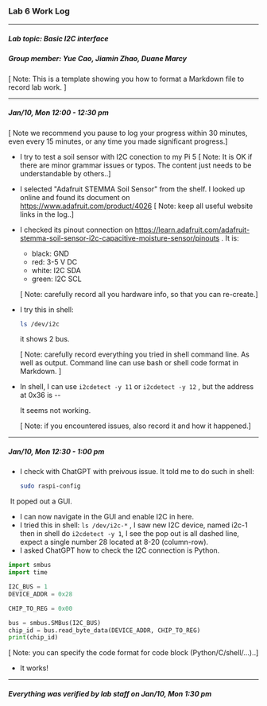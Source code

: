 ### Lab 6 Work Log

--------------------

##### Lab topic: Basic I2C interface

##### Group member: Yue Cao, Jiamin Zhao, Duane Marcy

[ Note: This is a template showing you how to format a Markdown file to record lab work. ]

--------------------------------

##### Jan/10, Mon 12:00 - 12:30 pm

[ Note we recommend you pause to log your progress within 30 minutes, even every 15 minutes, or any time you made significant progress.]

* I try to test a soil sensor with I2C conection to my Pi 5
   [ Note: It is OK if there are minor grammar issues or typos. The content just needs to be understandable by others..]

* I selected "Adafruit STEMMA Soil Sensor" from the shelf. I looked up online and found its document on https://www.adafruit.com/product/4026 
   [ Note: keep all useful website links in the log..]

* I checked its pinout connection on https://learn.adafruit.com/adafruit-stemma-soil-sensor-i2c-capacitive-moisture-sensor/pinouts . 
  It is:

  * black: GND
  * red: 3-5 V DC
  * white: I2C SDA
  * green: I2C SCL

  [ Note: carefully record all you hardware info, so that you can re-create.]

* I try this in shell:
  ```bash
  ls /dev/i2c
  ```
  it shows 2 bus.

  [ Note: carefully record everything you tried in shell command line. As well as output. Command line can use bash or shell code format in Markdown. ]
  
* In shell, I can use ```i2cdetect -y 11``` or ```i2cdetect -y 12``` , but the address at 0x36 is  --

  It seems not working.

  [ Note: if you encountered issues, also record it and how it happened.]

-----------------------

##### Jan/10, Mon 12:30 - 1:00 pm

* I check with ChatGPT with preivous issue. It told me to do such in shell:
  ```bash
  sudo raspi-config
  ```

​	It poped out a GUI.

* I can now navigate in the GUI and enable I2C in here.
* I tried this in shell:
  ```ls /dev/i2c-*``` , I saw new I2C device, named i2c-1
  then in shell do ```i2cdetect -y 1```, I see the pop out is all dashed line, expect a single number 28 located at 8-20 (column-row).
* I asked ChatGPT how to check the I2C connection is Python.

 ```python
 import smbus
 import time
 
 I2C_BUS = 1
 DEVICE_ADDR = 0x28
 
 CHIP_TO_REG = 0x00
 
 bus = smbus.SMBus(I2C_BUS)
 chip_id = bus.read_byte_data(DEVICE_ADDR, CHIP_TO_REG)
 print(chip_id)
 ```

[ Note: you can specify the code format for code block (Python/C/shell/...)..]

* It works! 

------------------------

##### Everything was verified by lab staff on Jan/10, Mon 1:30 pm

